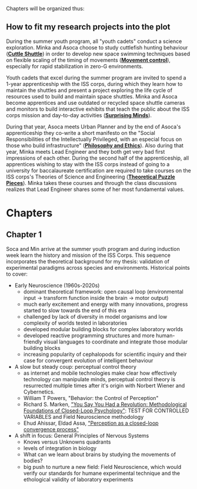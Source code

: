Chapters will be organized thus: 

## How to fit my research projects into the plot
During the summer youth program, all "youth cadets" conduct a science exploration. Minka and Asoca choose to study cuttlefish hunting behaviour ([**Cuttle Shuttle**](http://www.danbeekim.org/open-lab-notebook/cuttlefish-hunting-behavior/)) in order to develop new space swimming techniques based on flexible scaling of the timing of movements ([**Movement control**](http://www.danbeekim.org/open-lab-notebook/movement-control-across-timescales/)), especially for rapid stabilization in zero-G environments. 

Youth cadets that excel during the summer program are invited to spend a 1-year apprenticeship with the ISS corps, during which they learn how to maintain the shuttles and present a project exploring the life cycle of resources used to build and maintain space shuttles. Minka and Asoca become apprentices and use outdated or recycled space shuttle cameras and monitors to build interactive exhibits that teach the public about the ISS corps mission and day-to-day activities ([**Surprising Minds**](http://www.danbeekim.org/open-lab-notebook/surprising-minds-brighton/)). 

During that year, Asoca meets Urban Planner and by the end of Asoca's apprenticeship they co-write a short manifesto on the "Social Responsibilities of the Intellectually Privileged, with an especial focus on those who build infrastructure" ([**Philosophy and Ethics**](http://www.danbeekim.org/open-lab-notebook/scientific-philosophy-ethics/)). Also during that year, Minka meets Lead Engineer and they both get very bad first impressions of each other. During the second half of the apprenticeship, all apprentices wishing to stay with the ISS corps instead of going to a university for baccalaureate certification are required to take courses on the ISS corps's Theories of Science and Engineering ([**Theoretical Puzzle Pieces**](http://www.danbeekim.org/brainplay/2018-02-02-theoretical-puzzle-pieces/)). Minka takes these courses and through the class discussions realizes that Lead Engineer shares some of her most fundamental values. 

# Chapters

## Chapter 1
Soca and Min arrive at the summer youth program and during induction week learn the history and mission of the ISS Corps. This sequence incorporates the theoretical background for my thesis: validation of experimental paradigms across species and environments. Historical points to cover: 
- Early Neuroscience (1960s-2020s)
  - dominant theoretical framework: open causal loop (environmental input -> transform function inside the brain -> motor output)
  - much early excitement and energy with many innovations, progress started to slow towards the end of this era
  - challenged by lack of diversity in model organisms and low complexity of worlds tested in laboratories
  - developed modular building blocks for complex laboratory worlds
  - developed reactive programming structures and more human-friendly visual languages to coordinate and integrate those modular building blocks
  - increasing popularity of cephalopods for scientific inquiry and their case for convergent evolution of intelligent behaviour
- A slow but steady coup: perceptual control theory 
  - as internet and mobile technologies make clear how effectively technology can manipulate minds, perceptual control theory is resurrected multiple times after it's origin with Norbert Wiener and Cybernetics. 
  - William T Powers, "Behavior: the Control of Perception"
  - Richard S. Marken, ["You Say You Had a Revolution: Methodological Foundations of Closed-Loop Psychology"](https://www.researchgate.net/publication/232499797_You_Say_You_Had_a_Revolution_Methodological_Foundations_of_Closed-Loop_Psychology): TEST FOR CONTROLLED VARIABLES and Field Neuroscience methodology
  - Ehud Ahissar, Eldad Assa, ["Perception as a closed-loop convergence process"](https://elifesciences.org/articles/12830)
- A shift in focus: General Principles of Nervous Systems
  - Knows versus Unknowns quadrants
  - levels of integration in biology
  - What can we learn about brains by studying the movements of bodies?
  - big push to nurture a new field: Field Neuroscience, which would verify our standards for humane experimental technique and the ethological validity of laboratory experiments


